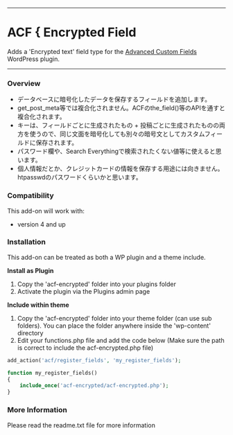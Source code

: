 -----------------------

# ACF { Encrypted Field

Adds a 'Encrypted text' field type for the [Advanced Custom Fields](http://wordpress.org/extend/plugins/advanced-custom-fields/) WordPress plugin.

-----------------------

### Overview

+ データベースに暗号化したデータを保存するフィールドを追加します。
+ get_post_meta等では複合化されません。ACFのthe_field()等のAPIを通すと複合化されます。
+ キーは、フィールドごとに生成されたもの + 投稿ごとに生成されたものの両方を使うので、同じ文面を暗号化しても別々の暗号文としてカスタムフィールドに保存されます。
+ パスワード欄や、Search Everythingで検索されたくない値等に使えると思います。
+ 個人情報だとか、クレジットカードの情報を保存する用途には向きません。htpasswdのパスワードくらいかと思います。



### Compatibility

This add-on will work with:

* version 4 and up


### Installation

This add-on can be treated as both a WP plugin and a theme include.

**Install as Plugin**

1. Copy the 'acf-encrypted' folder into your plugins folder
2. Activate the plugin via the Plugins admin page

**Include within theme**

1.	Copy the 'acf-encrypted' folder into your theme folder (can use sub folders). You can place the folder anywhere inside the 'wp-content' directory
2.	Edit your functions.php file and add the code below (Make sure the path is correct to include the acf-encrypted.php file)

```php
add_action('acf/register_fields', 'my_register_fields');

function my_register_fields()
{
	include_once('acf-encrypted/acf-encrypted.php');
}
```

### More Information

Please read the readme.txt file for more information